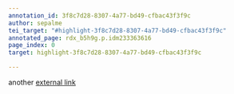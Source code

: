 ```yaml
---
annotation_id: 3f8c7d28-8307-4a77-bd49-cfbac43f3f9c
author: sepalme
tei_target: "#highlight-3f8c7d28-8307-4a77-bd49-cfbac43f3f9c"
annotated_page: rdx_b5h9g.p.idm233363616
page_index: 0
target: highlight-3f8c7d28-8307-4a77-bd49-cfbac43f3f9c

---
```

another [external link](http://www.emory.edu/home/index.html)